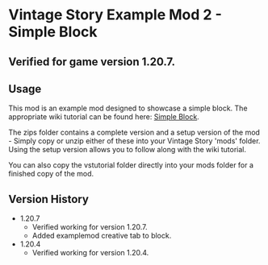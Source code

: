 # Vintage Story Example Mod 2 - Simple Block
## Verified for game version 1.20.7.

## Usage
This mod is an example mod designed to showcase a simple block. The appropriate wiki tutorial can be found here: [Simple Block](https://wiki.vintagestory.at/Modding:Content_Tutorial_Simple_Block).

The zips folder contains a complete version and a setup version of the mod - Simply copy or unzip either of these into your Vintage Story 'mods' folder.
Using the setup version allows you to follow along with the wiki tutorial.

You can also copy the vstutorial folder directly into your mods folder for a finished copy of the mod.

## Version History
 - 1.20.7
   - Verified working for version 1.20.7.
   - Added examplemod creative tab to block.
 - 1.20.4
   - Verified working for version 1.20.4.